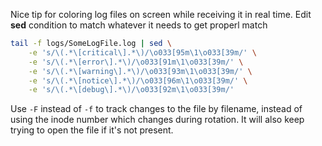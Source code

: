 Nice tip for coloring log files on screen while receiving it in real time.
Edit __sed__ condition to match whatever it needs to get properl match
```bash
tail -f logs/SomeLogFile.log | sed \
    -e 's/\(.*\[critical\].*\)/\o033[95m\1\o033[39m/' \
    -e 's/\(.*\[error\].*\)/\o033[91m\1\o033[39m/' \
    -e 's/\(.*\[warning\].*\)/\o033[93m\1\o033[39m/' \
    -e 's/\(.*\[notice\].*\)/\o033[96m\1\o033[39m/' \
    -e 's/\(.*\[debug\].*\)/\o033[92m\1\o033[39m/'
```
Use `-F` instead of `-f` to track changes to the file by filename, instead of using the inode number which changes during rotation. It will also keep trying to open the file if it's not present.
